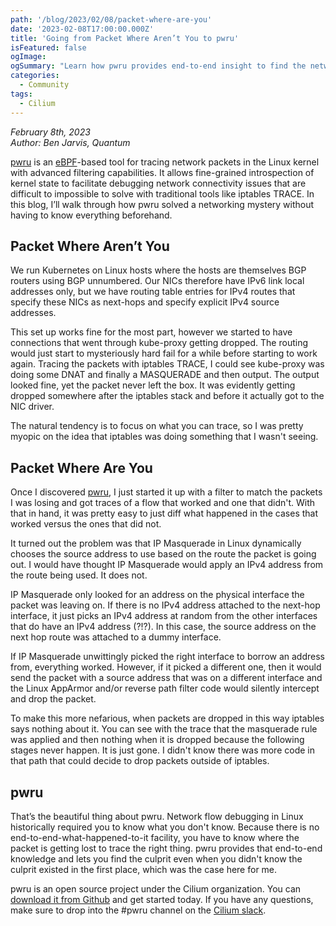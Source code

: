 ```yaml
---
path: '/blog/2023/02/08/packet-where-are-you'
date: '2023-02-08T17:00:00.000Z'
title: 'Going from Packet Where Aren’t You to pwru'
isFeatured: false
ogImage: 
ogSummary: "Learn how pwru provides end-to-end insight to find the networking culprit even when you don't know it exists"
categories:
  - Community
tags:
  - Cilium
---
```


*February 8th, 2023*  
*Author: Ben Jarvis, Quantum*

[pwru](https://github.com/cilium/pwru) is an [eBPF](https://ebpf.io/)-based tool for tracing network packets in the Linux kernel with advanced filtering capabilities. It allows fine-grained introspection of kernel state to facilitate debugging network connectivity issues that are difficult to impossible to solve with traditional tools like iptables TRACE. In this blog, I’ll walk through how pwru solved a networking mystery without having to know everything beforehand.

## Packet Where Aren’t You

We run Kubernetes on Linux hosts where the hosts are themselves BGP routers using BGP unnumbered. Our NICs therefore have IPv6 link local addresses only, but we have routing table entries for IPv4 routes that specify these NICs as next-hops and specify explicit IPv4 source addresses.

This set up works fine for the most part, however we started to have connections that went through kube-proxy getting dropped. The routing would just start to mysteriously hard fail for a while before starting to work again. Tracing the packets with iptables TRACE, I could see kube-proxy was doing some DNAT and finally a MASQUERADE and then output. The output looked fine, yet the packet never left the box. It was evidently getting dropped somewhere after the iptables stack and before it actually got to the NIC driver.

The natural tendency is to focus on what you can trace, so I was pretty myopic on the idea that iptables was doing something that I wasn't seeing.

## Packet Where Are You

Once I discovered [pwru](https://github.com/cilium/pwru), I just started it up with a filter to match the packets I was losing and got traces of a flow that worked and one that didn't. With that in hand, it was pretty easy to just diff what happened in the cases that worked versus the ones that did not.

It turned out the problem was that IP Masquerade in Linux dynamically chooses the source address to use based on the route the packet is going out. I would have thought IP Masquerade would apply an IPv4 address from the route being used. It does not. 

IP Masquerade only looked for an address on the physical interface the packet was leaving on.   If there is no IPv4 address attached to the next-hop interface, it just picks an IPv4 address at random from the other interfaces that do have an IPv4 address (?!?). In this case, the source address on the next hop route was attached to a dummy interface.

If IP Masquerade unwittingly picked the right interface to borrow an address from, everything worked.  However, if it picked a different one, then it would send the packet with a source address that was on a different interface and the Linux AppArmor and/or reverse path filter code would silently intercept and drop the packet.

To make this more nefarious, when packets are dropped in this way iptables says nothing about it. You can see with the trace that the masquerade rule was applied and then nothing when it is dropped because the following stages never happen. It is just gone. I didn't know there was more code in that path that could decide to drop packets outside of iptables.

## pwru

That’s the beautiful thing about pwru. Network flow debugging in Linux historically required you to know what you don't know. Because there is no end-to-end-what-happened-to-it facility, you have to know where the packet is getting lost to trace the right thing. pwru provides that end-to-end knowledge and lets you find the culprit even when you didn't know the culprit existed in the first place, which was the case here for me.

pwru is an open source project under the Cilium organization. You can [download it from Github](https://github.com/cilium/pwru) and get started today. If you have any questions, make sure to drop into the #pwru channel on the [Cilium slack](https://cilium.herokuapp.com/).
